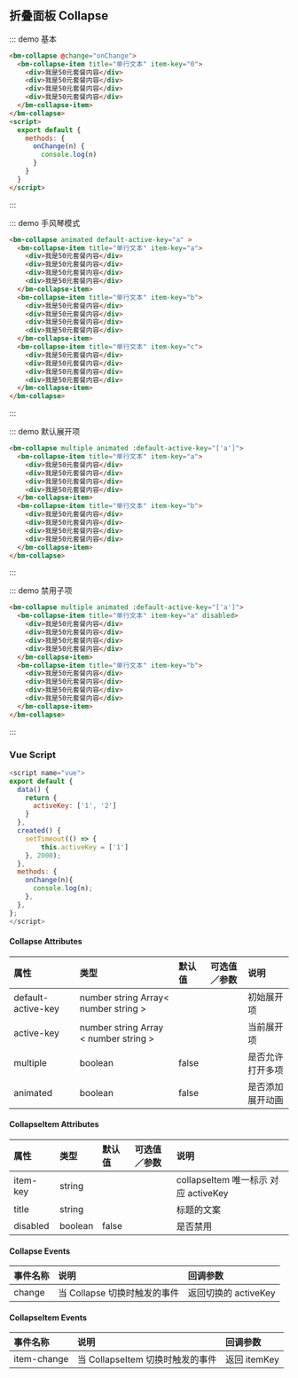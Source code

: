 <style>
.bm-collapse-item-content-inner {
  color: #999;
}
</style>

## 折叠面板 Collapse

::: demo 基本

```html
<bm-collapse @change="onChange">
  <bm-collapse-item title="单行文本" item-key="0">
    <div>我是50元套餐内容</div>
    <div>我是50元套餐内容</div>
    <div>我是50元套餐内容</div>
    <div>我是50元套餐内容</div>
  </bm-collapse-item>
</bm-collapse>
<script>
  export default {
    methods: {
      onChange(n) {
        console.log(n)
      }
    }
  }
</script>
```

:::

::: demo 手风琴模式

```html
<bm-collapse animated default-active-key="a" >
  <bm-collapse-item title="单行文本" item-key="a">
    <div>我是50元套餐内容</div>
    <div>我是50元套餐内容</div>
    <div>我是50元套餐内容</div>
    <div>我是50元套餐内容</div>
  </bm-collapse-item>
  <bm-collapse-item title="单行文本" item-key="b">
    <div>我是50元套餐内容</div>
    <div>我是50元套餐内容</div>
    <div>我是50元套餐内容</div>
    <div>我是50元套餐内容</div>
  </bm-collapse-item>
  <bm-collapse-item title="单行文本" item-key="c">
    <div>我是50元套餐内容</div>
    <div>我是50元套餐内容</div>
    <div>我是50元套餐内容</div>
    <div>我是50元套餐内容</div>
  </bm-collapse-item>
</bm-collapse>
```

:::

::: demo 默认展开项

```html
<bm-collapse multiple animated :default-active-key="['a']">
  <bm-collapse-item title="单行文本" item-key="a">
    <div>我是50元套餐内容</div>
    <div>我是50元套餐内容</div>
    <div>我是50元套餐内容</div>
    <div>我是50元套餐内容</div>
  </bm-collapse-item>
  <bm-collapse-item title="单行文本" item-key="b">
    <div>我是50元套餐内容</div>
    <div>我是50元套餐内容</div>
    <div>我是50元套餐内容</div>
    <div>我是50元套餐内容</div>
  </bm-collapse-item>
</bm-collapse>
```

:::

::: demo 禁用子项

```html
<bm-collapse multiple animated :default-active-key="['a']">
  <bm-collapse-item title="单行文本" item-key="a" disabled>
    <div>我是50元套餐内容</div>
    <div>我是50元套餐内容</div>
    <div>我是50元套餐内容</div>
    <div>我是50元套餐内容</div>
  </bm-collapse-item>
  <bm-collapse-item title="单行文本" item-key="b">
    <div>我是50元套餐内容</div>
    <div>我是50元套餐内容</div>
    <div>我是50元套餐内容</div>
    <div>我是50元套餐内容</div>
  </bm-collapse-item>
</bm-collapse>
```

:::

### Vue Script

```javascript
<script name="vue">
export default {
  data() {
    return {
      activeKey: ['1', '2']
    }
  },
  created() {
    setTimeout(() => {
        this.activeKey = ['1']
    }, 2000);
  },
  methods: {
    onChange(n){
      console.log(n);
    },
  },
};
</script>
```

#### Collapse Attributes

| 属性               | 类型                                  | 默认值 | 可选值／参数 | 说明             |
| :----------------- | :------------------------------------ | :----- | :----------- | :--------------- |
| default-active-key | number string Array< number string >  |        |              | 初始展开项       |
| active-key         | number string Array < number string > |        |              | 当前展开项       |
| multiple           | boolean                               | false  |              | 是否允许打开多项 |
| animated           | boolean                               | false  |              | 是否添加展开动画 |

#### CollapseItem Attributes

| 属性     | 类型    | 默认值 | 可选值／参数 | 说明                                 |
| :------- | :------ | :----- | :----------- | :----------------------------------- |
| item-key | string  |        |              | collapseItem 唯一标示 对应 activeKey |
| title    | string  |        |              | 标题的文案                           |
| disabled | boolean | false  |              | 是否禁用                             |

#### Collapse Events

| 事件名称 | 说明                         | 回调参数             |
| :------- | :--------------------------- | :------------------- |
| change   | 当 Collapse 切换时触发的事件 | 返回切换的 activeKey |

#### CollapseItem Events

| 事件名称    | 说明                             | 回调参数     |
| :---------- | :------------------------------- | :----------- |
| item-change | 当 CollapseItem 切换时触发的事件 | 返回 itemKey |
